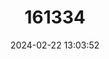 ---
title: "161334"
category: "Mustelus californicus"
draft: false
date: 2024-02-22 13:03:52
languages:
  English: ["Gray Smooth-hound"]
---